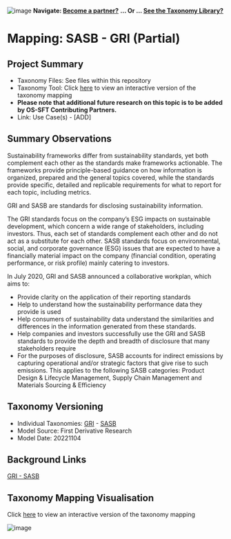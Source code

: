 ![image](https://user-images.githubusercontent.com/112073913/188821900-0c411acf-fbdd-4163-adc9-3ba4e2be78df.png)
**Navigate: [Become a partner?](https://github.com/OS-SFT/06-COLLABORATORS-PARTNERS)**
**... Or ... [See the Taxonomy Library?](https://github.com/orgs/OS-SFT/projects/2)**

# Mapping: SASB - GRI (Partial)

## Project Summary

- Taxonomy Files: See files within this repository
- Taxonomy Tool: Click [here](https://os-sft.solidatus.com/viewer/share/X6GDIMAAOpvaUbGorzJOB6yE5QpNEcjm) to view an interactive version of the taxonomy mapping
- **Please note that additional future research on this topic is to be added by OS-SFT Contributing Partners.**
- Link: Use Case(s) - [ADD]

## Summary Observations

Sustainability frameworks differ from sustainability standards, yet both complement each other as the standards make frameworks actionable. The frameworks provide principle-based guidance on how information is organized, prepared and the general topics covered, while the standards provide specific, detailed and replicable requirements for what to report for each topic, including metrics.

GRI and SASB are standards for disclosing sustainability information.

The GRI standards focus on the company’s ESG impacts on sustainable development, which concern a wide range of stakeholders, including investors. Thus, each set of standards complement each other and do not act as a substitute for each other. SASB standards focus on environmental, social, and corporate governance (ESG) issues that are expected to have a financially material impact on the company (financial condition, operating performance, or risk profile) mainly catering to investors.

In July 2020, GRI and SASB announced a collaborative workplan, which aims to:

* Provide clarity on the application of their reporting standards
* Help to understand how the sustainability performance data they provide is used
* Help consumers of sustainability data understand the similarities and differences in the information generated from these standards.
* Help companies and investors successfully use the GRI and SASB standards to provide the depth and breadth of disclosure that many stakeholders require
* For the purposes of disclosure, SASB accounts for indirect emissions by capturing operational and/or strategic factors that give rise to such emissions.  This applies to the following SASB categories: Product Design & Lifecycle Management, Supply Chain Management and Materials Sourcing & Efficiency

## Taxonomy Versioning

- Individual Taxonomies: [GRI](https://github.com/OS-SFT/Taxonomy-Mappings-Library/tree/main/Single%20Taxonomies/GRI) - [SASB](https://github.com/OS-SFT/Taxonomy-Mappings-Library/tree/main/Single%20Taxonomies/SASB)
- Model Source: First Derivative Research
- Model Date: 20221104

## Background Links

[GRI - SASB](https://www.nordea.com/en/news/gri-sasb-cdp-making-sense-of-overlapping-sustainability-and-climate-disclosures#:~:text=While%20GRI%20covers%20the%20organisation's,traditionally%20catered%20more%20to%20investors.)

## Taxonomy Mapping Visualisation

Click [here](https://os-sft.solidatus.com/viewer/share/X6GDIMAAOpvaUbGorzJOB6yE5QpNEcjm) to view an interactive version of the taxonomy mapping

![image](https://github.com/OS-SFT/Taxonomy-Mappings-Library/assets/112079442/82cdec79-cae8-4745-9c23-947bccf534f3)
